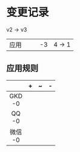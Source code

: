 # 变更记录

v2 -> v3

||||||
|-|:-:|:-:|:-:|:-:|
|应用|||-3|4 -> 1|

## 应用规则

||+|~|-|
|:-:|-|-|-|
|GKD<br>-0||||
|QQ<br>-0||||
|微信<br>-0||||
